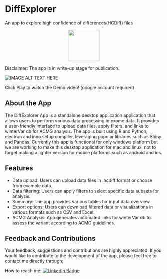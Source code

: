 # DiffExplorer
An app to explore high confidence of differences(HCDiff) files
<div id="header" align="center">
  <img src="https://media.giphy.com/media/4JEGvm7EV3KOsYNAvZ/giphy.gif" width="100px"/>
</div>

Disclaimer: The app is in write-up stage for publication. 

[![IMAGE ALT TEXT HERE](https://i.ytimg.com/vi/wRVOarK7hGY/hqdefault.jpg?sqp=-oaymwEbCKgBEF5IVfKriqkDDggBFQAAiEIYAXABwAEG\u0026rs=AOn4CLDGZDv_HenVmWPvpi49VNfEaNqxqw)](https://youtu.be/wRVOarK7hGY)


Click Play to watch the Demo video! (google account required)

## About the App

The DiffExplorer App is a standalone desktop application application that allows users to perform various data processing in exome data. It provides a user-friendly interface to upload data files, apply filters, and links to winterVar db for ACMG analysis. The app is built using R and Python, electron and inno setup compiler, leveraging popular libraries such as Shiny and Pandas.
Currently this app is functional for only windows platform but we are working to make this desktop application for mac and linux, not to forget making a lighter version for mobile platforms such as android and ios.

## Features

- Data upload: Users can upload data files in .hcdiff format or choose from example data.
- Data filtering: Users can apply filters to select specific data subsets for analysis.
- Summary: The app provides various tables for input data overview.
- Export options: Users can download filtered data or visualizations in various formats such as CSV and Excel.
- ACMG Analysis: App generates automated links for winterVar db to assess the variant according to ACMG guidelines.

## Feedback and Contributions

Your feedback, suggestions and contributions are highly appreciated. If you would like to contribute to the development of the app, please feel free to contact me directly through;

How to reach me: [![LinkedIn Badge](https://img.shields.io/badge/LinkedIn-blue?style=for-the-badge&logo=linkedin&logoColor=white)](https://www.linkedin.com/in/bmustafa1/)  

